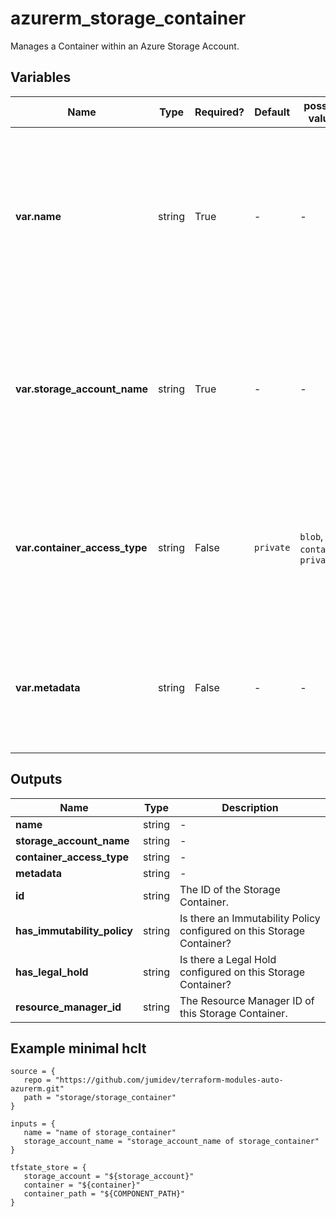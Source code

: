 # azurerm_storage_container

Manages a Container within an Azure Storage Account.

## Variables

| Name | Type | Required? |  Default  |  possible values |  Description |
| ---- | ---- | --------- |  ----------- | ----------- | ----------- |
| **var.name** | string | True | -  |  -  |  The name of the Container which should be created within the Storage Account. Changing this forces a new resource to be created. | 
| **var.storage_account_name** | string | True | -  |  -  |  The name of the Storage Account where the Container should be created. Changing this forces a new resource to be created. | 
| **var.container_access_type** | string | False | `private`  |  `blob`, `container`, `private`  |  The Access Level configured for this Container. Possible values are `blob`, `container` or `private`. Defaults to `private`. | 
| **var.metadata** | string | False | -  |  -  |  A mapping of MetaData for this Container. All metadata keys should be lowercase. | 



## Outputs

| Name | Type | Description |
| ---- | ---- | --------- | 
| **name** | string  | - | 
| **storage_account_name** | string  | - | 
| **container_access_type** | string  | - | 
| **metadata** | string  | - | 
| **id** | string  | The ID of the Storage Container. | 
| **has_immutability_policy** | string  | Is there an Immutability Policy configured on this Storage Container? | 
| **has_legal_hold** | string  | Is there a Legal Hold configured on this Storage Container? | 
| **resource_manager_id** | string  | The Resource Manager ID of this Storage Container. | 

## Example minimal hclt

```hcl
source = {
   repo = "https://github.com/jumidev/terraform-modules-auto-azurerm.git" 
   path = "storage/storage_container" 
}

inputs = {
   name = "name of storage_container" 
   storage_account_name = "storage_account_name of storage_container" 
}

tfstate_store = {
   storage_account = "${storage_account}" 
   container = "${container}" 
   container_path = "${COMPONENT_PATH}" 
}


```